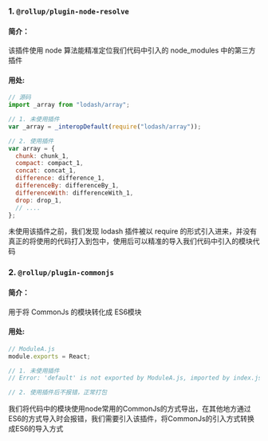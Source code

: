 ### 1. `@rollup/plugin-node-resolve`

#### 简介：

该插件使用 node 算法能精准定位我们代码中引入的 node_modules 中的第三方插件

#### 用处:

```js
// 源码
import _array from "lodash/array";

// 1. 未使用插件
var _array = _interopDefault(require("lodash/array"));

// 2. 使用插件
var array = {
  chunk: chunk_1,
  compact: compact_1,
  concat: concat_1,
  difference: difference_1,
  differenceBy: differenceBy_1,
  differenceWith: differenceWith_1,
  drop: drop_1,
  // ....
};
```

未使用该插件之前，我们发现 lodash 插件被以 require 的形式引入进来，并没有真正的将使用的代码打入到包中，使用后可以精准的导入我们代码中引入的模块代码

### 2. `@rollup/plugin-commonjs`

#### 简介：

用于将 CommonJs 的模块转化成 ES6模块

#### 用处:

```js
// ModuleA.js
module.exports = React;

// 1. 未使用插件
// Error: 'default' is not exported by ModuleA.js, imported by index.js

// 2. 使用插件后不报错，正常打包
```
我们将代码中的模块使用node常用的CommonJs的方式导出，在其他地方通过ES6的方式导入时会报错，我们需要引入该插件，将CommonJs的引入方式转换成ES6的导入方式
